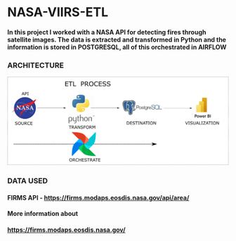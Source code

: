# NASA-VIIRS-ETL
#### In this project I worked with a NASA API for detecting fires through satellite images. The data is extracted and transformed in Python and the information is stored in POSTGRESQL, all of this orchestrated in AIRFLOW

### ARCHITECTURE

![alt text](https://github.com/dariog721/NASA-VIIRS-ETL/blob/main/ETL.png)

### DATA USED

#### FIRMS API - https://firms.modaps.eosdis.nasa.gov/api/area/

#### More information about 
#### https://firms.modaps.eosdis.nasa.gov/
